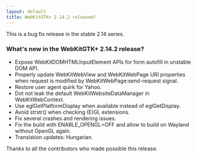 ```yaml
---
layout: default
title: WebKitGTK+ 2.14.2 released!
---
```


This is a bug fix release in the stable 2.14 series.

### What's new in the WebKitGTK+ 2.14.2 release?

 - Expose WebKitDOMHTMLInputElement APIs for form autofill in unstable DOM API.
 - Properly update WebKitWebView and WebKitWebPage URI properties when request is modified by
   WebKitWebPage:send-request signal.
 - Restore user agent quirk for Yahoo.
 - Dot not leak the default WebKitWebsiteDataManager in WebKitWebContext.
 - Use eglGetPlatformDisplay when available instead of eglGetDisplay.
 - Avoid strstr() when checking (E)GL extensions.
 - Fix several crashes and rendering issues.
 - Fix the build with ENABLE_OPENGL=OFF and allow to build on Wayland without OpenGL again.
 - Translation updates: Hungarian.

Thanks to all the contributors who made possible this release.
